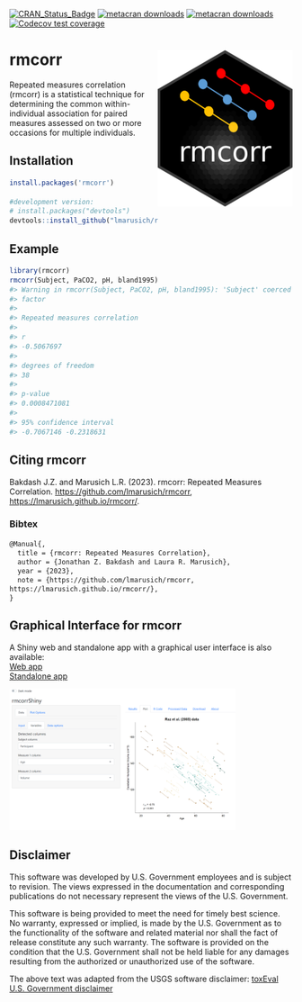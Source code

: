 
<!-- README.md is generated from README.Rmd. Please edit that file -->

[![CRAN_Status_Badge](https://www.r-pkg.org/badges/version/rmcorr)](https://cran.r-project.org/package=rmcorr)
[![metacran
downloads](https://cranlogs.r-pkg.org/badges/grand-total/rmcorr)](https://cran.r-project.org/package=rmcorr)
[![metacran
downloads](https://cranlogs.r-pkg.org/badges/rmcorr)](https://cran.r-project.org/package=rmcorr)
[![Codecov test
coverage](https://codecov.io/gh/lmarusich/rmcorr/branch/master/graph/badge.svg)](https://app.codecov.io/gh/lmarusich/rmcorr?branch=master)

# rmcorr <img src="man/figures/logo.png" align="right" />

Repeated measures correlation (rmcorr) is a statistical technique for
determining the common within-individual association for paired measures
assessed on two or more occasions for multiple individuals.

## Installation

``` r
install.packages('rmcorr')

#development version:
# install.packages("devtools")
devtools::install_github("lmarusich/rmcorr")
```

## Example

``` r
library(rmcorr)
rmcorr(Subject, PaCO2, pH, bland1995)
#> Warning in rmcorr(Subject, PaCO2, pH, bland1995): 'Subject' coerced into a
#> factor
#> 
#> Repeated measures correlation
#> 
#> r
#> -0.5067697
#> 
#> degrees of freedom
#> 38
#> 
#> p-value
#> 0.0008471081
#> 
#> 95% confidence interval
#> -0.7067146 -0.2318631
```

## Citing rmcorr

Bakdash J.Z. and Marusich L.R. (2023). rmcorr: Repeated Measures
Correlation. <https://github.com/lmarusich/rmcorr>,
<https://lmarusich.github.io/rmcorr/>.

### Bibtex

    @Manual{,
      title = {rmcorr: Repeated Measures Correlation},
      author = {Jonathan Z. Bakdash and Laura R. Marusich},
      year = {2023},
      note = {https://github.com/lmarusich/rmcorr, https://lmarusich.github.io/rmcorr/},
    }

## Graphical Interface for rmcorr

A Shiny web and standalone app with a graphical user interface is also
available: <br>
<a href="https://lmarusich.shinyapps.io/shiny_rmcorr/">Web app</a> <br>
<a href="https://github.com/lmarusich/rmcorrShiny">Standalone app</a>

<img src="man/figures/rmcorr_example_input_plot.jpg" width="80%" />

## Disclaimer

This software was developed by U.S. Government employees and is subject
to revision. The views expressed in the documentation and corresponding
publications do not necessary represent the views of the U.S.
Government.

This software is being provided to meet the need for timely best
science. No warranty, expressed or implied, is made by the U.S.
Government as to the functionality of the software and related material
nor shall the fact of release constitute any such warranty. The software
is provided on the condition that the U.S. Government shall not be held
liable for any damages resulting from the authorized or unauthorized use
of the software.

The above text was adapted from the USGS software disclaimer:
<a href="https://github.com/DOI-USGS/toxEval/tree/27eb744edb86dd7e7842e8907ec875ca6c0f5674">toxEval
U.S. Government disclaimer</a>

